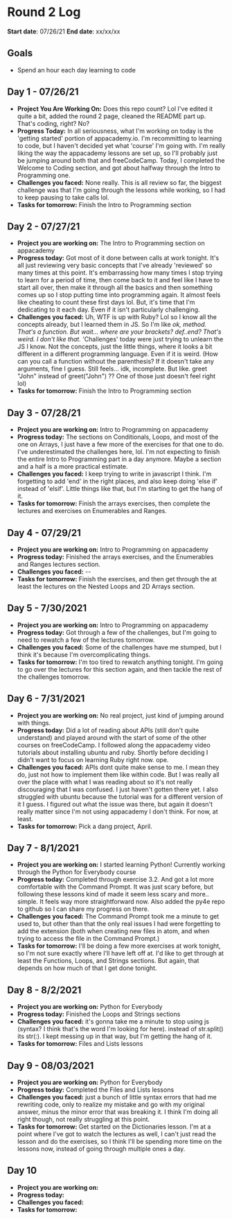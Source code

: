 # Round 2 Log

**Start date**: 07/26/21
**End date**: xx/xx/xx

## Goals

-   Spend an hour each day learning to code

## Day 1 - 07/26/21

-   **Project You Are Working On:** Does this repo count? Lol I've edited it quite a bit, added the round 2 page, cleaned the README part up. That's coding, right? No?
-   **Progress Today:** In all seriousness, what I'm working on today is the 'getting started' portion of appacademy.io. I'm recommitting to learning to code, but I haven't decided yet what 'course' I'm going with. I'm really liking the way the appacademy lessons are set up, so I'll probably just be jumping around both that and freeCodeCamp. Today, I completed the Welcome to Coding section, and got about halfway through the Intro to Programming one.
-   **Challenges you faced:** None really. This is all review so far, the biggest challenge was that I'm going through the lessons while working, so I had to keep pausing to take calls lol.
-   **Tasks for tomorrow:** Finish the Intro to Programming section

## Day 2 - 07/27/21

-   **Project you are working on:** The Intro to Programming section on appacademy
-   **Progress today:** Got most of it done between calls at work tonight. It's all just reviewing very basic concepts that I've already 'reviewed' so many times at this point. It's embarrassing how many times I stop trying to learn for a period of time, then come back to it and feel like I have to start all over, then make it through all the basics and then something comes up so I stop putting time into programming again. It almost feels like cheating to count these first days lol. But, it's time that I'm dedicating to it each day. Even if it isn't particularly challenging.
-   **Challenges you faced:** Uh, WTF is up with Ruby? Lol so I know all the concepts already, but I learned them in JS. So I'm like *ok, method. That's a function. But wait... where are your brackets? def..end? That's weird. I don't like that.* 'Challenges' today were just trying to unlearn the JS I know. Not the concepts, just the little things, where it looks a bit different in a different programming language. Even if it is weird. (How can you call a function without the parenthesis? If it doesn't take any arguments, fine I guess. Still feels... idk, incomplete. But like. greet "John" instead of greet("John") ?? One of those just doesn't feel right lol)
-   **Tasks for tomorrow:** Finish the Intro to Programming section

## Day 3 - 07/28/21

-   **Project you are working on:** Intro to Programming on appacademy
-   **Progress today:** The sections on Conditionals, Loops, and most of the one on Arrays, I just have a few more of the exercises for that one to do. I've underestimated the challenges here, lol. I'm not expecting to finish the entire Intro to Programming part in a day anymore. Maybe a section and a half is a more practical estimate.
-   **Challenges you faced:** I keep trying to write in javascript I think. I'm forgetting to add 'end' in the right places, and also keep doing 'else if' instead of 'elsif'. Little things like that, but I'm starting to get the hang of it.
-   **Tasks for tomorrow:** Finish the arrays exercises, then complete the lectures and exercises on Enumerables and Ranges.

## Day 4 - 07/29/21

-   **Project you are working on:** Intro to Programming on appacademy
-   **Progress today:** Finished the arrays exercises, and the Enumerables and Ranges lectures section.
-   **Challenges you faced:** --
-   **Tasks for tomorrow:** Finish the exercises, and then get through the at least the lectures on the Nested Loops and 2D Arrays section.

## Day 5 - 7/30/2021

-   **Project you are working on:** Intro to Programming on appacademy
-   **Progress today:** Got through a few of the challenges, but I'm going to need to rewatch a few of the lectures tomorrow.
-   **Challenges you faced:** Some of the challenges have me stumped, but I think it's because I'm overcomplicating things.
-   **Tasks for tomorrow:** I'm too tired to rewatch anything tonight. I'm going to go over the lectures for this section again, and then tackle the rest of the challenges tomorrow.

## Day 6 - 7/31/2021

-   **Project you are working on:** No real project, just kind of jumping around with things.
-   **Progress today:** Did a lot of reading about APIs (still don't quite understand) and played around with the start of some of the other courses on freeCodeCamp. I followed along the appacademy video tutorials about installing ubuntu and ruby. Shortly before deciding I didn't want to focus on learning Ruby right now. ope.
-   **Challenges you faced:** APIs dont quite make sense to me. I mean they do, just not how to implement them like within code. But I was really all over the place with what I was reading about so it's not really discouraging that I was confused. I just haven't gotten there yet. I also struggled with ubuntu because the tutorial was for a different version of it I guess. I figured out what the issue was there, but again it doesn't really matter since I'm not using appacademy I don't think. For now, at least.
-   **Tasks for tomorrow:** Pick a dang project, April.

## Day 7 - 8/1/2021

-   **Project you are working on:** I started learning Python! Currently working through the Python for Everybody course
-   **Progress today:** Completed through exercise 3.2. And got a lot more comfortable with the Command Prompt. It was just scary before, but following these lessons kind of made it seem less scary and more.. simple. It feels way more straightforward now. Also added the py4e repo to github so I can share my progress on there.
-   **Challenges you faced:** The Command Prompt took me a minute to get used to, but other than that the only real issues I had were forgetting to add the extension (both when creating new files in atom, and when trying to access the file in the Command Prompt.)
-   **Tasks for tomorrow:** I'll be doing a few more exercises at work tonight, so I'm not sure exactly where I'll have left off at. I'd like to get through at least the Functions, Loops, and Strings sections. But again, that depends on how much of that I get done tonight.

## Day 8 - 8/2/2021

-   **Project you are working on:** Python for Everybody
-   **Progress today:** Finished the Loops and Strings sections
-   **Challenges you faced:** it's gonna take me a minute to stop using js (syntax? I think that's the word I'm looking for here). instead of str.split() its str(:). I kept messing up in that way, but I'm getting the hang of it.
-   **Tasks for tomorrow:** Files and Lists lessons

## Day 9 - 08/03/2021

-   **Project you are working on:** Python for Everybody
-   **Progress today:** Completed the Files and Lists lessons
-   **Challenges you faced:** just a bunch of little syntax errors that had me rewriting code, only to realize my mistake and go with my original answer, minus the minor error that was breaking it. I think I'm doing all right though, not really struggling at this point.
-   **Tasks for tomorrow:** Get started on the Dictionaries lesson. I'm at a point where I've got to watch the lectures as well, I can't just read the lesson and do the exercises, so I think I'll be spending more time on the lessons now, instead of going through multiple ones a day.

## Day 10

-   **Project you are working on:**
-   **Progress today:**
-   **Challenges you faced:**
-   **Tasks for tomorrow:**
